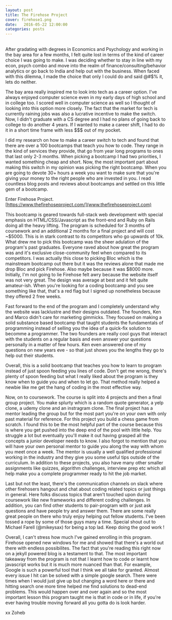 ```yaml
---
layout: post
title: The Firehose Project
cover: firehose1.png
date:   2016-05-22 12:00:00
categories: posts
---
```

<br/>
After gradating with degrees in Economics and Psychology and working in the bay area for a few months, I felt quite lost in terms of the kind of career choice I was going to make. I was deciding whether to stay in line with my econ, psych combo and move into the realm of finance/consulting/behavior analytics or go back to India and help out with the business. When faced with this dilemna, I made the choice that only I could do and said @#$% it, lets do neither.

The bay area really inspired me to look into tech as a career option. I've always enjoyed computer science even in my early days of high school and in college too. I scored well in computer science as well so I thought of looking into this option more closely. The fact that the market for tech is currently raining jobs was also a lucrative incentive to make the switch. Now, I didn't graduate with a CS degree and I had no plans of going back to college to do another 4 years. If I wanted to make a career shift, I had to do it in a short time frame with less $$$ out of my pocket. 

I did my research on how to make a career switch to tech and found that there are over a 100 bootcamps that teach you how to code. They range in the kind of services they provide, that go from year long programs to ones that last only 2-3 months. When picking a bootcamp I had two priorities, I wanted something cheap and short. Now, the most important part about making this switch in my opinion was picking the right bootcamp. When you are going to devote 30+ hours a week you want to make sure that you're giving your money to the right people who are invested in you. I read countless blog posts and reviews about bootcamps and settled on this little gem of a bootcamp. 

Enter Firehose Project.<br/>
[https://www.thefirehoseproject.com/](www.thefirehoseproject.com)

 This bootcamp is geared towards full-stack web development with special emphasis on HTML/CSS/Javascript as the front-end and Ruby on Rails doing all the heavy lifting. The program is scheduled for 3 months of coursework and an additional 2 months for a final project and will cost ~$5000. This is in stark contrast to its competitors who go upwards of 10k. What drew me to pick this bootcamp was the sheer adulation of the program's past graduates. Everyone raved about how great the program was and it's exclusive close-community feel when compared to its competitors. I was actually this close to picking Bloc which is the mainstream bootcamp out there but it was the reviews alone that made me drop Bloc and pick Firehose. Also maybe because it was $8000 more. Initially, I'm not going to lie Firehose felt awry because the website itself was not very great. The design was average at best and it felt quite amateur-ish. When you're looking for a coding bootcamp and you see something like that, that's a red flag but I signed up nonetheless because they offered 2 free weeks. 

Fast forward to the end of the program and I completely understand why the website was lacklustre and their designs outdated. The founders, Ken and Marco didn't care for marketing gimmicks. They focused on making a solid substance based bootcamp that taught students the fundamentals of programming instead of selling you the idea of a quick-fix solution to becomme a programmer. The two founders are really cool guys that interact with the students on a regular basis and even answer your questions personally in a matter of few hours. Ken even answered one of my questions on new years eve - so that just shows you the lengths they go to help out their students. 

Overall, this is a solid bootcamp that teaches you how to learn to program instead of just spoon feeding you lines of code. Don't get me wrong, there's plenty of spoon feeding but what I really liked about the program is they know when to guide you and when to let go. That method really helped a newbie like me get the hang of coding in the most effective way. 

Now, on to coursework. The course is split into 4 projects and then a final group project. You make splurty which is a random quote generator, a yelp clone, a udemy clone and an instragram clone. The final project has a mentor leading the group but for the most part you're on your own with only past material for  reference. For this project you build a chess game from scratch. I found this to be the most helpful part of the course because this is where you get pushed into the deep end of the pool with little help. You struggle a lot but eventually you'll make it out having grasped all the concepts a junior developer needs to know. I also forgot to mention that you will have your own personal mentor to guide you along the way with whom you meet once a week. The mentor is usually a well qualified professional working in the industry and they give you some useful tips outside of the curriculum. In addition to these projects, you also have many other smaller assignments like quizzes, algorithm challenges, interview prep etc which all help make you a complete programmer ready to hit the job market. 

Last but not the least, there's the communication channels on slack where other firehosers hangout and chat about coding related topics or just things in general. Here folks discuss topics that aren't touched upon during coursework like new frameworks and different coding challenges. In addition, you can find other students to pair-program with or just ask questions and have people try and answer them. There are some really great people on there who truly enjoy helping out fellow students. I've been tossed a rope by some of those guys many a time. Special shout out to Michael Farell (@mikeysax) for being a top lad. Keep doing the good work !

Overall, I can't stress how much I've gained enrolling in this program. Firehose opened new windows for me and showed that there's a world out there with endless possibilites. The fact that you're reading this right now on a jekyll powered blog is a testament to that. The most important takeaway from the program is not that I learnt how to code or learnt how javascript works but it is much more nuanced than that. For example, Google is such a powerful tool that I think we all take for granted. Almost every issue I hit can be solved with a simple google search. There were times when I would just give up but changing a word here or there and hitting search one more time helped me find solutions to dead-end problems. This would happen over and over again and so the most important lesson this program taught me is that in code or in life, if you're ever having trouble moving forward all you gotta do is look harder.

xx Zoheb
